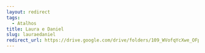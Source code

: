 ```yaml
---
layout: redirect
tags:
  - Atalhos
title: Laura e Daniel
slug: lauraedaniel
redirect_url: https://drive.google.com/drive/folders/109_WVofqYcXwe_OFpK8OeqS3KF-E3WRk?usp=drive_link
---
```

